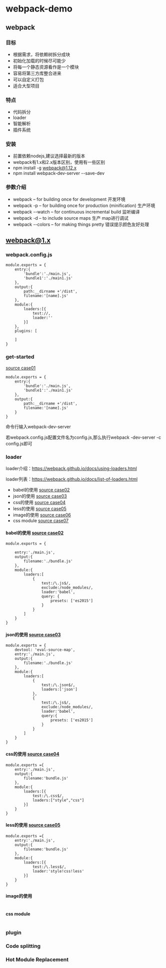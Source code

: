 # webpack-demo

## webpack

### 目标
- 根据需求，将依赖树拆分成块
- 初始化加载的时候尽可能少
- 将每一个静态资源看作是一个模块
- 容易将第三方库整合进来
- 可以自定义打包
- 适合大型项目

### 特点
- 代码拆分
- loader
- 智能解析
- 插件系统

### 安装
- 前置依赖nodejs,建议选择最新的版本
- webpack有1.x和2.x版本区别，使用有一些区别
- npm install -g webpack@1.12.x
- npm install webpack-dev-server --save-dev

### 参数介绍
- webpack  – for building once for development 开发环境
- webpack -p – for building once for production (minification) 生产环境
- webpack --watch – for continuous incremental build 监听编译
- webpack -d  – to include source maps 生产 map进行调试
- webpack --colors – for making things pretty 错误提示颜色友好处理


## webpack@1.x

### webpack.config.js

```webpack
module.exports = {
	entry:{
		'bundle':'./main.js',
		'bundle1':'./main1.js'
	},
	output:{
		path:__dirname +'/dist',
		filename:'[name].js'
	},
	module:{
		loaders:[{
			test://,
			loader:''
		}]
	},
    plugins: [

    ]
}
```

### get-started

[source case01](./webpack-1.x/case01)

```webpack
module.exports = {
	entry:{
		'bundle':'./main.js',
		'bundle1':'./main1.js'
	},
	output:{
		path:__dirname +'/dist',
		filename:'[name].js'
	}
}
```
命令行输入webpack-dev-server

若webpack.config.js配置文件名为config.js,那么执行webpack -dev-server -c config.js即可

### loader

loader介绍：https://webpack.github.io/docs/using-loaders.html

loader列表：https://webpack.github.io/docs/list-of-loaders.html

- babel的使用 [source case02](./webpack-1.x/case02)
- json的使用 [source case03](./webpack-1.x/case03)
- css的使用 [source case04](./webpack-1.x/case04)
- less的使用 [source case05](./webpack-1.x/case05)
- image的使用 [source case06](./webpack-1.x/case06)
- css module [source case07](./webpack-1.x/case07)

#### babel的使用 [source case02](./webpack-1.x/case02)
```webpack
module.exports = {

	entry:'./main.js',
	output:{
		filename:'./bundle.js'
	},
	module:{
		loaders:[
			{
				test:/\.js$/,
				exclude:/node_modules/,
				loader:'babel',
				query: {
	          		presets: ['es2015']
	        	}
    		}
		]
	}
}
```
#### json的使用 [source case03](./webpack-1.x/case03)
```webpack
module.exports = {
	devtool: 'eval-source-map',
	entry:'./main.js',
	output:{
		filename:'./bundle.js'
	},
	module:{
		loaders:[
			{
				test:/\.json$/,
				loaders:['json']
			},
			{
				test:/\.js$/,
				exclude:/node_modules/,
				loader:'babel',
				query:{
					presets: ['es2015']
				}
			}
		]
	}
}
```
#### css的使用 [source case04](./webpack-1.x/case04)
```webpack
module.exports ={
	entry:'./main.js',
	output:{
		filename:'bundle.js'
	},
	module:{
		loaders:[{
			test:/\.css$/,
			loaders:["style","css"]
		}]
	}
}
```
#### less的使用 [source case05](./webpack-1.x/case05)
```webpack
module.exports ={
	entry:'./main.js',
	output:{
		filename:'bundle.js'
	},
	module:{
		loaders:[{
			test:/\.less$/,
			loader:'style!css!less'
		}]
	}
}
```
#### image的使用
```webpack

```
#### css module
```webpack

```


### plugin


### Code splitting


### Hot Module Replacement

































